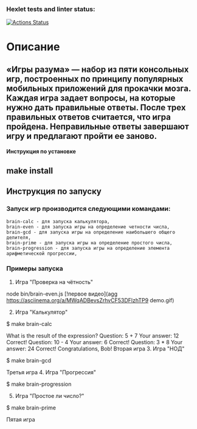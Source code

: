 ### Hexlet tests and linter status:
[![Actions Status](https://github.com/yanchik78/frontend-project-44/actions/workflows/hexlet-check.yml/badge.svg)](https://github.com/yanchik78/frontend-project-44/actions)

# Описание

«Игры разума» — набор из пяти консольных игр, построенных по принципу популярных мобильных приложений для прокачки мозга. Каждая игра задает вопросы, на которые нужно дать правильные ответы. После трех правильных ответов считается, что игра пройдена. Неправильные ответы завершают игру и предлагают пройти ее заново.
---
#### Инструкция по установке

make install
---
## Инструкция по запуску

### Запуск игр производится следующими командами:

    brain-calc - для запуска калькулятора,
    brain-even - для запуска игры на определение четности числа,
    brain-gcd - для запуска игры на определение наибольшего общего делителя,
    brain-prime - для запуска игры на определение простого числа,
    brain-progression - для запуска игры на определение элемента арифметической прогрессии,

### Примеры запуска
1. Игра "Проверка на чётность"

node bin/brain-even.js
[!первое видео](agg https://asciinema.org/a/MWqADBevsZrhvCF53DFlzhTP9 demo.gif)

2. Игра "Калькулятор"

$ make brain-calc

What is the result of the expression? Question: 5 + 7 Your answer: 12 Correct! Question: 10 - 4 Your answer: 6 Correct! Question: 3 * 8 Your answer: 24 Correct! Congratulations, Bob! Вторая игра
3. Игра "НОД"

$ make brain-gcd

Третья игра
4. Игра "Прогрессия"

$ make brain-progression


5. Игра "Простое ли число?"

$ make brain-prime

Пятая игра
